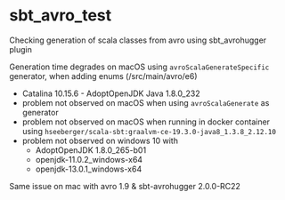# sbt_avro_test

Checking generation of scala classes from avro using sbt_avrohugger plugin

Generation time degrades on macOS using `avroScalaGenerateSpecific` generator, when adding enums (/src/main/avro/e6)
- Catalina 10.15.6 - AdoptOpenJDK Java 1.8.0_232
- problem not observed on macOS when using `avroScalaGenerate` as generator
- problem not observed on macOS when running in docker container using `hseeberger/scala-sbt:graalvm-ce-19.3.0-java8_1.3.8_2.12.10`
- problem not observed on windows 10 with 
  - AdoptOpenJDK 1.8.0_265-b01
  - openjdk-11.0.2_windows-x64
  - openjdk-13.0.1_windows-x64

Same issue on mac with avro 1.9 & sbt-avrohugger 2.0.0-RC22
